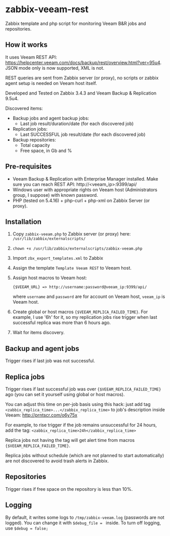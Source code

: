 # zabbix-veeam-rest
Zabbix template and php script for monitoring Veeam B&R jobs and repositories.

## How it works
It uses Veeam REST API: https://helpcenter.veeam.com/docs/backup/rest/overview.html?ver=95u4. JSON mode only is now supported, XML is not.

REST queries are sent from Zabbix server (or proxy), no scripts or zabbix agent setup is needed on Veeam host itself.

Developed and Tested on Zabbix 3.4.3 and Veeam Backup & Replication 9.5u4.

Discovered items:
* Backup jobs and agent backup jobs:
  * Last job result/duration/date (for each discovered job)
* Replication jobs:
  * Last SUCCESSFUL job result/date (for each discovered job)
* Backup repositories:
  * Total capacity
  * Free space, in Gb and %

## Pre-requisites
* Veeam Backup & Replication with Enterprise Manager installed. Make sure you can reach REST API: http://<veeam_ip>:9399/api/
* Windows user with appropriate rights on Veeam host (Administrators group, I suppose) with known password.
* PHP (tested on 5.4.16) + php-curl + php-xml on Zabbix Server (or proxy).

## Installation
1. Copy `zabbix-veeam.php` to Zabbix server (or proxy) here: `/usr/lib/zabbix/externalscripts/`
1. `chown +x /usr/lib/zabbix/externalscripts/zabbix-veeam.php`
1. Import `zbx_export_templates.xml` to Zabbix
1. Assign the template `Template Veeam REST` to Veeam host.
1. Assign host macros to Veeam host:

   `{$VEEAM_URL} => http://username:password@veeam_ip:9399/api/`
   
   where `username` and `password` are for account on Veeam host, `veeam_ip` is Veeam host.
   
1. Create global or host macros `{$VEEAM_REPLICA_FAILED_TIME}`. For example, I use '6h' for it, so my replication jobs rise trigger when last successful replica was more than 6 hours ago.
1. Wait for items discovery.

## Backup and agent jobs
Trigger rises if last job was not successful.

## Replica jobs
Trigger rises if last successful job was over `{$VEEAM_REPLICA_FAILED_TIME}` ago (you can set it yourself using global or host macros).

You can adjust this time on per-job basis using this hack: just add tag `<zabbix_replica_time>...</zabbix_replica_time>` to job's description inside Veeam: http://prntscr.com/o6y75x

For example, to rise trigger if the job remains unsuccessful for 24 hours, add the tag: `<zabbix_replica_time>24h</zabbix_replica_time>`

Replica jobs not having the tag will get alert time from macros `{$VEEAM_REPLICA_FAILED_TIME}`.

Replica jobs without schedule (which are not planned to start automatically) are not discovered to avoid trash alerts in Zabbix.

## Repositories
Trigger rises if free space on the repository is less than 10%.

## Logging
By default, it writes some logs to `/tmp/zabbix-veeam.log`  (passwords are not logged). You can change it with `$debug_file = `  inside. To turn off logging, use `$debug = false;`
